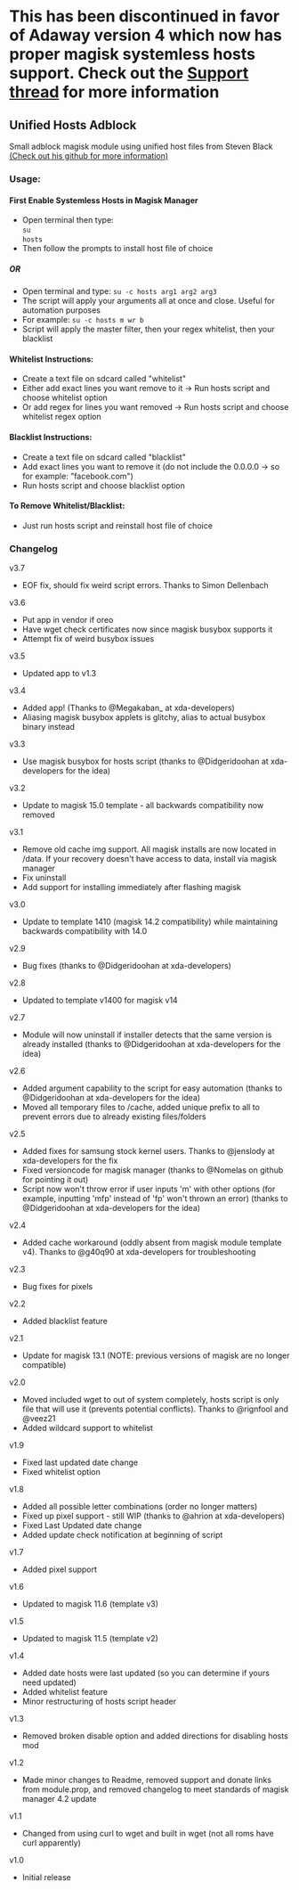 # This has been discontinued in favor of Adaway version 4 which now has proper magisk systemless hosts support. Check out the [Support thread](https://forum.xda-developers.com/apps/magisk/magisk-unified-hosts-adblocker-t3559019) for more information

## Unified Hosts Adblock
Small adblock magisk module using unified host files from Steven Black [(Check out his github for more information)](https://github.com/StevenBlack/hosts)  

### Usage: 
#### First Enable Systemless Hosts in Magisk Manager
 - Open terminal then type:  
 `su`  
 `hosts`
 - Then follow the prompts to install host file of choice
##### OR
 - Open terminal and type:
 `su -c hosts arg1 arg2 arg3`
 - The script will apply your arguments all at once and close. Useful for automation purposes
 - For example: `su -c hosts m wr b`
 - Script will apply the master filter, then your regex whitelist, then your blacklist

#### Whitelist Instructions:
 - Create a text file on sdcard called "whitelist"
 - Either add exact lines you want remove to it -> Run hosts script and choose whitelist option
 - Or add regex for lines you want removed -> Run hosts script and choose whitelist regex option

#### Blacklist Instructions:
 - Create a text file on sdcard called "blacklist"
 - Add exact lines you want to remove it (do not include the 0.0.0.0 -> so for example: "facebook.com")
 - Run hosts script and choose blacklist option
 
#### To Remove Whitelist/Blacklist:
 - Just run hosts script and reinstall host file of choice

### Changelog
v3.7
  - EOF fix, should fix weird script errors. Thanks to Simon Dellenbach

v3.6
  - Put app in vendor if oreo
  - Have wget check certificates now since magisk busybox supports it
  - Attempt fix of weird busybox issues

v3.5
  - Updated app to v1.3

v3.4
  - Added app! (Thanks to @Megakaban_ at xda-developers)
  - Aliasing magisk busybox applets is glitchy, alias to actual busybox binary instead

v3.3
 - Use magisk busybox for hosts script (thanks to @Didgeridoohan at xda-developers for the idea)

v3.2
 - Update to magisk 15.0 template - all backwards compatibility now removed

v3.1
 - Remove old cache img support. All magisk installs are now located in /data. If your recovery doesn't have access to data, install via magisk manager
 - Fix uninstall
 - Add support for installing immediately after flashing magisk
 
v3.0
 - Update to template 1410 (magisk 14.2 compatibility) while maintaining backwards compatibility with 14.0

v2.9
 - Bug fixes (thanks to @Didgeridoohan at xda-developers)

v2.8
 - Updated to template v1400 for magisk v14

v2.7
 - Module will now uninstall if installer detects that the same version is already installed (thanks to @Didgeridoohan at xda-developers for the idea)

v2.6
 - Added argument capability to the script for easy automation (thanks to @Didgeridoohan at xda-developers for the idea)
 - Moved all temporary files to /cache, added unique prefix to all to prevent errors due to already existing files/folders

v2.5
 - Added fixes for samsung stock kernel users. Thanks to @jenslody at xda-developers for the fix
 - Fixed versioncode for magisk manager (thanks to @Nomelas on github for pointing it out)
 - Script now won't throw error if user inputs 'm' with other options (for example, inputting 'mfp' instead of 'fp' won't thrown an error) (thanks to @Didgeridoohan at xda-developers for the idea)

v2.4
 - Added cache workaround (oddly absent from magisk module template v4). Thanks to @g40q90 at xda-developers for troubleshooting

v2.3
 - Bug fixes for pixels

v2.2
 - Added blacklist feature

v2.1
 - Update for magisk 13.1 (NOTE: previous versions of magisk are no longer compatible)

v2.0
 - Moved included wget to out of system completely, hosts script is only file that will use it (prevents potential conflicts). Thanks to @rignfool and @veez21
 - Added wildcard support to whitelist
 
v1.9
 - Fixed last updated date change
 - Fixed whitelist option

v1.8
 - Added all possible letter combinations (order no longer matters)
 - Fixed up pixel support - still WIP (thanks to @ahrion at xda-developers)
 - Fixed Last Updated date change
 - Added update check notification at beginning of script

v1.7
 - Added pixel support

v1.6
 - Updated to magisk 11.6 (template v3)
 
v1.5
 - Updated to magisk 11.5 (template v2)
 
v1.4
 - Added date hosts were last updated (so you can determine if yours need updated)
 - Added whitelist feature
 - Minor restructuring of hosts script header

v1.3
 - Removed broken disable option and added directions for disabling hosts mod
 
v1.2
 - Made minor changes to Readme, removed support and donate links from module.prop, and removed changelog to meet standards of magisk manager 4.2 update

v1.1 
 - Changed from using curl to wget and built in wget (not all roms have curl apparently)

v1.0
 - Initial release
